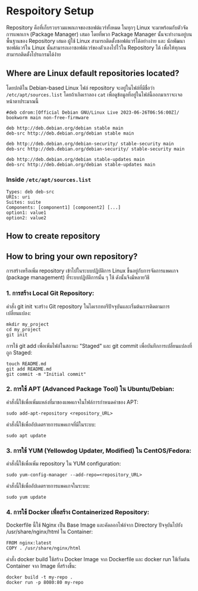 # Respoitory Setup

Repository คือที่เก็บรวบรวมแพกเกจของซอฟต์แวร์ทั้งหมด ในทุกๆ Linux จะมาพร้อมกับตัวจัดการแพกเกจ (Package Manager) เสมอ โดยที่พวก Package Manager นั้นจะทำงานอยู่บนพื้นฐานของ Repository เสมอ ผู้ใช้ Linux สามารถติดตั้งซอฟต์แวร์ได้อย่างง่าย
และ นักพัฒนาซอฟต์แวร์ใน Linux นั้นสามารถเอาซอฟต์แวร์ของตัวเองไปไว้ใน Repository ได้ เพื่อให้ทุกคนสามารถติดตั้งโปรแกรมได้ง่่าย

## Where are Linux default repositories located?
โดยปกติใน Debian-based Linux ไฟล์ repository จะอยู่ในไฟล์ที่มีชื่อว่า `/etc/apt/sources.list` โดยถ้าเกิดเราลอง `cat` เพื่อดูข้อมูลที่อยู่ในไฟล์นี้ออกมาเราจะเจอหน้าตาประมาณนี้
```
#deb cdrom:[Official Debian GNU/Linux Live 2023-06-26T06:56:00Z]/ bookworm main non-free-firmware

deb http://deb.debian.org/debian stable main
deb-src http://deb.debian.org/debian stable main

deb http://deb.debian.org/debian-security/ stable-security main
deb-src http://deb.debian.org/debian-security/ stable-security main

deb http://deb.debian.org/debian stable-updates main
deb-src http://deb.debian.org/debian stable-updates main
```

### Inside `/etc/apt/sources.list`
```
Types: deb deb-src
URIs: uri
Suites: suite
Components: [component1] [component2] [...]
option1: value1
option2: value2
```

## How to create repository

## How to bring your own repository?
การสร้างหรือเพิ่ม repository เข้าไปในระบบปฏิบัติการ Linux ขึ้นอยู่กับการจัดการแพคเกจ (package management) ที่ระบบปฏิบัติการนั้น ๆ ใช้ ดังนั้นจึงมีหลายวิธี
### 1. การสร้าง Local Git Repository:
คำสั่ง git init จะสร้าง Git repository ในไดเรกทอรีปัจจุบันและเริ่มต้นการติดตามการเปลี่ยนแปลง:
```
mkdir my_project
cd my_project
git init
```
การใช้ git add เพื่อเพิ่มไฟล์ในสถานะ "Staged" และ git commit เพื่อบันทึกการเปลี่ยนแปลงที่ถูก Staged:
```
touch README.md
git add README.md
git commit -m "Initial commit"
```
### 2. การใช้ APT (Advanced Package Tool) ใน Ubuntu/Debian:
คำสั่งนี้ใช้เพื่อเพิ่มแหล่งที่มาของแพคเกจในไฟล์การกำหนดค่าของ APT:
```
sudo add-apt-repository <repository_URL>
```
คำสั่งนี้ใช้เพื่ออัปเดตรายการแพคเกจที่มีในระบบ:
```
sudo apt update
```
### 3. การใช้ YUM (Yellowdog Updater, Modified) ใน CentOS/Fedora:
คำสั่งนี้ใช้เพื่อเพิ่ม repository ใน YUM configuration:
```
sudo yum-config-manager --add-repo=<repository_URL>
```
คำสั่งนี้ใช้เพื่ออัปเดตรายการแพคเกจในระบบ:
```
sudo yum update
```
### 4. การใช้ Docker เพื่อสร้าง Containerized Repository:
Dockerfile นี้ใช้ Nginx เป็น Base Image และคัดลอกไฟล์จาก Directory ปัจจุบันไปยัง /usr/share/nginx/html ใน Container:
```
FROM nginx:latest
COPY . /usr/share/nginx/html
```
คำสั่ง docker build ใช้สร้าง Docker Image จาก Dockerfile และ docker run ใช้เริ่มต้น Container จาก Image ที่สร้างขึ้น:
```
docker build -t my-repo .
docker run -p 8080:80 my-repo
```
